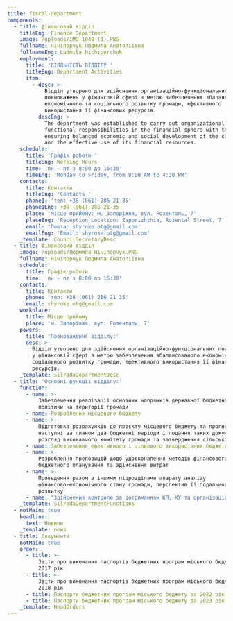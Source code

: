 ```yaml
---
title: fiscal-department
components:
  - title: фінансовий відділ
    titleEng: Finance Department
    image: /uploads/IMG_1049 (1).PNG
    fullname: Нічіпорчук Людмила Анатоліївна
    fullnameEng: Ludmila Nichiporchuk
    employment:
      title: 'ДІЯЛЬНІСТЬ ВІДДІЛУ '
      titleEng: Department Activities
      item:
        - desc: >-
            Відділ утворено для здійснення організаційно-функціональних
            повноважень у фінансовій сфері з метою забезпечення збалансованого
            економічного та соціального розвитку громади, ефективного
            використання її фінансових ресурсів.
          descEng: >-
            The department was established to carry out organizational and
            functional responsibilities in the financial sphere with the aim of
            ensuring balanced economic and social development of the community
            and the effective use of its financial resources.
    schedule:
      title: 'Графік роботи '
      titleEng: Working Hours
      time: 'пн - пт з 8:00 до 16:30'
      timeEng: 'Monday to Friday, from 8:00 AM to 4:30 PM'
    contacts:
      title: Контакти
      titleEng: 'Contacts '
      phone1: 'тел: +38 (061) 286-21-35'
      phone1Eng: +38 (061) 286-21-35
      place: 'Місце прийому: м. Запоріжжя, вул. Розенталь, 7'
      placeEng: 'Reception Location: Zaporizhzhia, Rozental Street, 7'
      email: 'Пошта: shyroke.otg@gmail.com'
      emailEng: 'Email: shyroke.otg@gmail.com'
    _template: CouncilSecretaryDesc
  - title: Фінансовий відділ
    image: /uploads/Людмила Нічіпорчук.PNG
    fullname: Нічіпорчук Людмила Анатоліївна
    schedule:
      title: Графік роботи
      time: 'пн - пт з 8:00 по 16:30'
    contacts:
      title: Контакти
      phone: 'тел: +38 (061) 286 21 35'
      email: shyroke.otg@gmail.com
    workplace:
      title: Місце прийому
      place: 'м. Запоріжжя, вул. Розенталь, 7'
    powers:
      title: 'Повноваження відділу:'
      desc: >-
        Відділ утворено для здійснення організаційно-функціональних повноважень
        у фінансовій сфері з метою забезпечення збалансованого економічного та
        соціального розвитку громади, ефективного використання її фінансових
        ресурсів.
    _template: SilradaDepartmentDesc
  - title: 'Основні функції відділу:'
    function:
      - name: >-
          Забезпечення реалізації основних напрямків державної бюджетної
          політики на території громади
      - name: Розроблення місцевого бюджету
      - name: >-
          Підготовка розрахунків до проєкту місцевого бюджету та прогнозу на
          наступні за планом два бюджетні періоди і подання таких документів на
          розгляд виконавчого комітету громади та затвердження сільською радою
      - name: Забезпечення ефективного і цільового використання бюджетних коштів
      - name: >-
          Розроблення пропозицій щодо удосконалення методів фінансового і
          бюджетного планування та здійснення витрат
      - name: >-
          Проведення разом з іншими підрозділами апарату аналізу
          фінансово-економічного стану громади, перспектив її подальшого
          розвитку
      - name: "Здійснення контролю за дотриманням КП, КУ та організаціями сільської ради законодавства щодо використання ними бюджетних коштів\_"
    _template: SilradaDepartmentFunctions
  - notMain: true
    headline:
      text: Новини
    _template: news
  - title: Документи
    notMain: true
    order:
      - title: >-
          Звіти про виконання паспортів бюджетних програм міського бюджету за
          2017 рік
      - title: >-
          Звіти про виконання паспортів бюджетних програм міського бюджету за
          2018 рік
      - title: Паспорти бюджетних програм міського бюджету за 2022 рік
      - title: Паспорти бюджетних програм міського бюджету за 2023 рік
    _template: HeadOrders
---
```


